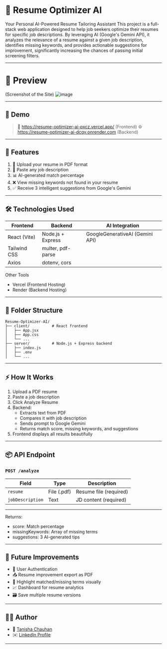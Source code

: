 # 📄 Resume Optimizer AI

Your Personal AI-Powered Resume Tailoring Assistant
This project is a full-stack web application designed to help job seekers optimize their resumes for specific job descriptions. By leveraging AI (Google's Gemini API), it analyzes the relevance of a resume against a given job description, identifies missing keywords, and provides actionable suggestions for improvement, significantly increasing the chances of passing initial screening filters.

---

# 📸 Preview
(Screenshot of the Site)
![image](https://github.com/user-attachments/assets/ce1df345-3a96-47ea-ab86-d9a77621e53b)

---

## 📸 Demo

> 📍  https://resume-optimizer-ai-pxcz.vercel.app/ (Frontend)
> ⚙️  https://resume-optimizer-ai-dcqv.onrender.com (Backend)
---

## 📌 Features

1. 📄 Upload your resume in PDF format  
2. 🧾 Paste any job description  
3. 📊 AI-generated match percentage  
4. ❌ View missing keywords not found in your resume  
5. ✅ Receive 3 intelligent suggestions from Google's Gemini

---

## 🛠️ Technologies Used
| Frontend     | Backend           | AI Integration                  |
| ------------ | ----------------- | ------------------------------- |
| React (Vite) | Node.js + Express | GoogleGenerativeAI (Gemini API) |
| Tailwind CSS | multer, pdf-parse |                                 |
| Axios        | dotenv, cors      |                                 |

Other Tools  
- Vercel (Frontend Hosting)  
- Render (Backend Hosting)
---

## 🧩 Folder Structure

```
Resume-Optimizer-AI/
├── client/          # React frontend
│   ├── App.jsx
│   ├── App.css
│   └── ...
├── server/          # Node.js + Express backend
│   ├── index.js
│   ├── .env
│   └── ...
```

---
## ⚡ How It Works

1. Upload a PDF resume
2. Paste a job description
3. Click Analyze Resume
4. Backend:
   * Extracts text from PDF
   * Compares it with job description
   * Sends prompt to Google Gemini
   * Returns match score, missing keywords, and suggestions
5. Frontend displays all results beautifully

---

## 📦 API Endpoint

### `POST /analyze`

| Field            | Type        | Description            |
| ---------------- | ----------- | ---------------------- |
| `resume`         | File (.pdf) | Resume file (required) |
| `jobDescription` | Text        | JD content (required)  |

---
Returns:
* score: Match percentage
* missingKeywords: Array of missing terms
* suggestions: 3 AI-generated tips
---

## 📌 Future Improvements

* 🌟 User Authentication
* 📤 Resume improvement export as PDF
* 🎯 Highlight matched/missing terms visually
* 📈 Dashboard for resume analytics
* 🗃️ Save multiple resume versions

---

## 👩‍💻 Author

* 💼 [Tanisha Chauhan](https://github.com/tanisha222)
* ✉️ [LinkedIn Profile](https://www.linkedin.com/in/tanisha-chauhan-9227671b0/)

---


